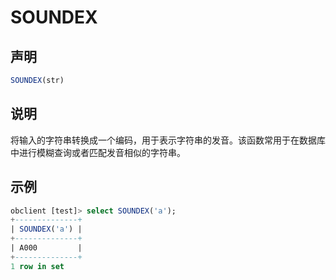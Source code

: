 # SOUNDEX

## 声明

```sql
SOUNDEX(str)
```

## 说明

将输入的字符串转换成一个编码，用于表示字符串的发音。该函数常用于在数据库中进行模糊查询或者匹配发音相似的字符串。

## 示例

```sql
obclient [test]> select SOUNDEX('a');
+--------------+
| SOUNDEX('a') |
+--------------+
| A000         |
+--------------+
1 row in set
```
